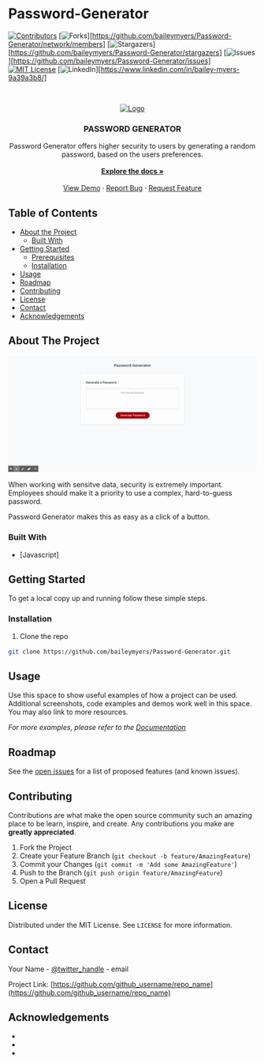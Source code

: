 # Password-Generator
[![Contributors][contributors-shield]][contributors-url]
[![Forks][forks-shield]][https://github.com/baileymyers/Password-Generator/network/members]
[![Stargazers][stars-shield]][https://github.com/baileymyers/Password-Generator/stargazers]
[![Issues][issues-shield]][https://github.com/baileymyers/Password-Generator/issues]
[![MIT License][license-shield]][license-url]
[![LinkedIn][linkedin-shield]][https://www.linkedin.com/in/bailey-myers-9a39a3b8/]

<!-- PROJECT LOGO -->
<br />
<p align="center">
  <a href="https://github.com/baileymyers/Password-Generator">
    <img src="./Images/logo.jpg" alt="Logo" width="max" height="600px">
  </a>

  <h3 align="center">PASSWORD GENERATOR</h3>

  <p align="center">
    Password Generator offers higher security to users by generating a random password, based on the users preferences.
    <br />
    <br />
    <a href="https://github.com/baileymyers/Password-Generator"><strong>Explore the docs »</strong></a>
    <br />
    <br />
    <a href="https://github.com/baileymyers/Password-Generator">View Demo</a>
    ·
    <a href="https://github.com/baileymyers/Password-Generator/issues">Report Bug</a>
    ·
    <a href="https://github.com/baileymyers/Password-Generator/issues">Request Feature</a>
  </p>
</p>



<!-- TABLE OF CONTENTS -->
## Table of Contents

* [About the Project](#about-the-project)
  * [Built With](#built-with)
* [Getting Started](#getting-started)
  * [Prerequisites](#prerequisites)
  * [Installation](#installation)
* [Usage](#usage)
* [Roadmap](#roadmap)
* [Contributing](#contributing)
* [License](#license)
* [Contact](#contact)
* [Acknowledgements](#acknowledgements)



<!-- ABOUT THE PROJECT -->
## About The Project

<p align="center">
    <img src="Images\Password-Generator.gif" alt="gif of Password Generator"/>
</p>

When working with sensitve data, security is extremely important. Employees should make it a priority to use a complex, hard-to-guess password.

Password Generator makes this as easy as a click of a button.

### Built With

* [Javascript]
<!-- GETTING STARTED -->
## Getting Started

To get a local copy up and running follow these simple steps.

### Installation

1. Clone the repo
```sh
git clone https://github.com/baileymyers/Password-Generator.git
```

<!-- USAGE EXAMPLES -->
## Usage

Use this space to show useful examples of how a project can be used. Additional screenshots, code examples and demos work well in this space. You may also link to more resources.

_For more examples, please refer to the [Documentation](https://example.com)_



<!-- ROADMAP -->
## Roadmap

See the [open issues](https://github.com/github_username/repo_name/issues) for a list of proposed features (and known issues).



<!-- CONTRIBUTING -->
## Contributing

Contributions are what make the open source community such an amazing place to be learn, inspire, and create. Any contributions you make are **greatly appreciated**.

1. Fork the Project
2. Create your Feature Branch (`git checkout -b feature/AmazingFeature`)
3. Commit your Changes (`git commit -m 'Add some AmazingFeature'`)
4. Push to the Branch (`git push origin feature/AmazingFeature`)
5. Open a Pull Request



<!-- LICENSE -->
## License

Distributed under the MIT License. See `LICENSE` for more information.



<!-- CONTACT -->
## Contact

Your Name - [@twitter_handle](https://twitter.com/twitter_handle) - email

Project Link: [https://github.com/github_username/repo_name](https://github.com/github_username/repo_name)



<!-- ACKNOWLEDGEMENTS -->
## Acknowledgements

* []()
* []()
* []()





<!-- MARKDOWN LINKS & IMAGES -->
<!-- https://www.markdownguide.org/basic-syntax/#reference-style-links -->
[contributors-shield]: https://img.shields.io/github/contributors/github_username/repo.svg?style=flat-square
[contributors-url]: https://github.com/github_username/repo/graphs/contributors
[forks-shield]: https://img.shields.io/github/forks/github_username/repo.svg?style=flat-square
[forks-url]: https://github.com/github_username/repo/network/members
[stars-shield]: https://img.shields.io/github/stars/github_username/repo.svg?style=flat-square
[stars-url]: https://github.com/github_username/repo/stargazers
[issues-shield]: https://img.shields.io/github/issues/github_username/repo.svg?style=flat-square
[issues-url]: https://github.com/github_username/repo/issues
[license-shield]: https://img.shields.io/github/license/github_username/repo.svg?style=flat-square
[license-url]: https://github.com/github_username/repo/blob/master/LICENSE.txt
[linkedin-shield]: https://img.shields.io/badge/-LinkedIn-black.svg?style=flat-square&logo=linkedin&colorB=555
[linkedin-url]: https://linkedin.com/in/github_username
[product-screenshot]: images/screenshot.png
